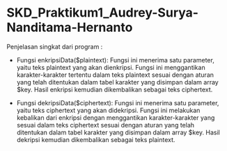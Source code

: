 # SKD_Praktikum1_Audrey-Surya-Nanditama-Hernanto
Penjelasan singkat dari program : 
- Fungsi enkripsiData($plaintext):
Fungsi ini menerima satu parameter, yaitu teks plaintext yang akan dienkripsi.
Fungsi ini menggantikan karakter-karakter tertentu dalam teks plaintext sesuai dengan aturan yang telah ditentukan dalam tabel karakter yang disimpan dalam array $key. Hasil enkripsi kemudian dikembalikan sebagai teks ciphertext.

- Fungsi dekripsiData($ciphertext):
Fungsi ini menerima satu parameter, yaitu teks ciphertext yang akan didekripsi.
Fungsi ini melakukan kebalikan dari enkripsi dengan menggantikan karakter-karakter yang sesuai dalam teks ciphertext sesuai dengan aturan yang telah ditentukan dalam tabel karakter yang disimpan dalam array $key. Hasil dekripsi kemudian dikembalikan sebagai teks plaintext.
